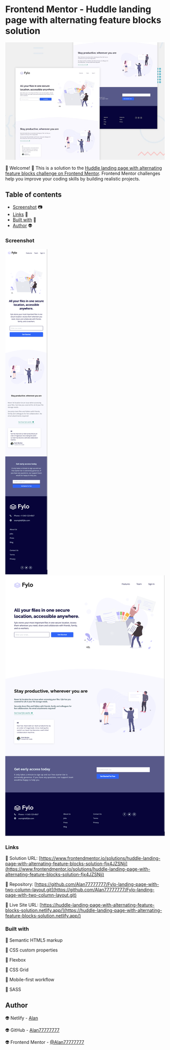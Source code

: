 # Frontend Mentor - Huddle landing page with alternating feature blocks solution

![Design preview for the Huddle landing page with alternating feature blocks coding challenge](./design/desktop-preview.jpg)

👋 Welcome! 👋 
This is a solution to the [Huddle landing page with alternating feature blocks challenge on Frontend Mentor](https://www.frontendmentor.io/challenges/huddle-landing-page-with-alternating-feature-blocks-5ca5f5981e82137ec91a5100). Frontend Mentor challenges help you improve your coding skills by building realistic projects. 


## Table of contents

  - [Screenshot](#screenshot) 📷
  - [Links](#links) 🔗
  - [Built with](#built-with) 🔨
  - [Author](#author) 👽


### Screenshot

![](./screenshots/mobile.png)![](./screenshots/desktop.png)

### Links 

🔗 Solution URL: [https://www.frontendmentor.io/solutions/huddle-landing-page-with-alternating-feature-blocks-solution-fjx4JZSNjj](https://www.frontendmentor.io/solutions/huddle-landing-page-with-alternating-feature-blocks-solution-fjx4JZSNjj)

🔗 Repository: [https://github.com/Alan77777777/Fylo-landing-page-with-two-column-layout.git](https://github.com/Alan77777777/Fylo-landing-page-with-two-column-layout.git)

🔗 Live Site URL: [https://huddle-landing-page-with-alternating-feature-blocks-solution.netlify.app/](https://huddle-landing-page-with-alternating-feature-blocks-solution.netlify.app/)

### Built with 

🔨 Semantic HTML5 markup

🔨 CSS custom properties

🔨 Flexbox

🔨 CSS Grid

🔨 Mobile-first workflow

🔨 SASS

## Author 

👽 Netlify - [Alan](https://app.netlify.com/teams/alan77777777/overview)

👽 GitHub - [Alan77777777](https://github.com/Alan77777777)

👽 Frontend Mentor - [@Alan77777777](https://www.frontendmentor.io/profile/Alan77777777)